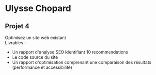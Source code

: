 # Ulysse Chopard
## Projet 4
Optimisez un site web existant  
Livrables :
* Un rapport d'analyse SEO identifiant 10 recommendations
* Le code source du site
* Un rapport d'optimisation comprenant une comparaison des résultats (performance et accessibilité)